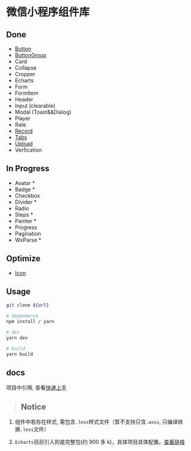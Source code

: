 # 微信小程序组件库

## Done

- [Button](./docs/button.md)
- [ButtonGroup](./docs/buttonGroup.md)
- Card
- Collapse
- Cropper
- Echarts
- Form
- FormItem
- Header
- Input (clearable)
- Modal (Toast&&Dialog)
- Player
- Rate
- [Record](./docs/record.md)
- [Tabs](./docs/tabs.md)
- [Upload](./docs/upload.md)
- Verfication

## In Progress

- Avatar \*
- Badge \*
- Checkbox
- Divider \*
- Radio
- Steps \*
- Painter \*
- Progress
- Pagination
- WxParse \*

## Optimize

- [Icon](./docs/icon.md)

## Usage

```bash
git clone ${url}

# dependence
npm install / yarn

# dev
yarn dev

# build
yarn build

```

## docs

项目中引用, 查看[快速上手](./docs/index.md)

> ## Notice

1. 组件中若存在样式, 需包含`.less`样式文件（暂不支持只含`.wxss`, 只编译转换`.less`文件）

2. `Echarts`目前引入的是完整包(约 900 多 k)，具体项目具体配置。[查看链接](https://github.com/ecomfe/echarts-for-weixin)
